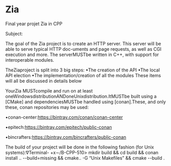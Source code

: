 # Zia

Final year projet
Zia in CPP

Subject:

The goal of the Zia project is to create an HTTP server. This server will be able to serve typical HTTP doc-uments and page requests, as well as CGI execution and more. The serverMUSTbe written in C++, with support for interoperable modules.

TheZiaproject is split into 3 big steps:
•The creation of the API
•The local API election
•The implementation/creation of all the modules
These items will all be discussed in details below

YourZia MUSTcompile and run on at least oneWindowsdistributionANDoneUnixdistribution.ItMUSTbe built using a [CMake] and dependenciesMUSTbe handled using [conan].These, and only these, conan repositories may be used:

•conan-center:https://bintray.com/conan/conan-center

•epitech:https://bintray.com/epitech/public-conan

•bincrafters:https://bintray.com/bincrafters/public-conan

The build of your project will be done in the following fashion (for Unix systems):∇Terminal-  +x∼/B-CPP-510> mkdir build && cd build && conan install .. --build=missing && cmake.. -G “Unix Makefiles” && cmake --build .
